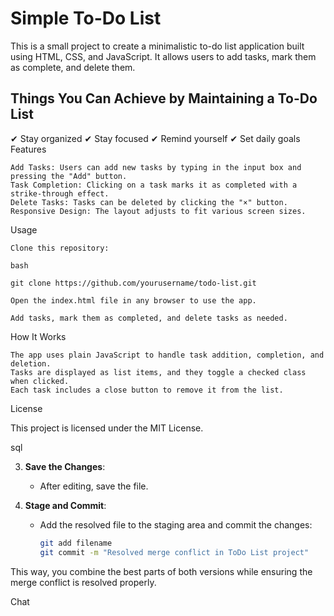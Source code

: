 # Simple To-Do List

This is a small project to create a minimalistic to-do list application built using HTML, CSS, and JavaScript. It allows users to add tasks, mark them as complete, and delete them.

## Things You Can Achieve by Maintaining a To-Do List

✔ Stay organized
✔ Stay focused
✔ Remind yourself
✔ Set daily goals
Features

    Add Tasks: Users can add new tasks by typing in the input box and pressing the "Add" button.
    Task Completion: Clicking on a task marks it as completed with a strike-through effect.
    Delete Tasks: Tasks can be deleted by clicking the "×" button.
    Responsive Design: The layout adjusts to fit various screen sizes.

Usage

    Clone this repository:

    bash

    git clone https://github.com/yourusername/todo-list.git

    Open the index.html file in any browser to use the app.

    Add tasks, mark them as completed, and delete tasks as needed.

How It Works

    The app uses plain JavaScript to handle task addition, completion, and deletion.
    Tasks are displayed as list items, and they toggle a checked class when clicked.
    Each task includes a close button to remove it from the list.

License

This project is licensed under the MIT License.

sql


3. **Save the Changes**:
   - After editing, save the file.

4. **Stage and Commit**:
   - Add the resolved file to the staging area and commit the changes:
     ```bash
     git add filename
     git commit -m "Resolved merge conflict in ToDo List project"
     ```

This way, you combine the best parts of both versions while ensuring the merge conflict is resolved properly.

Chat